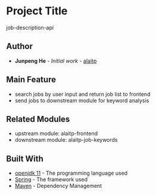 # Project Title

job-description-api

## Author

* **Junpeng He** - *Initial work* - [alaitp](https://junpengalaitp.github.io/alaitp-frontend/)

## Main Feature
* search jobs by user input and return job list to frontend
* send jobs to downstream module for keyword analysis

## Related Modules
* upstream module: alaitp-frontend
* downstream module: alaitp-job-keywords

## Built With

* [openjdk 11](https://openjdk.java.net/projects/jdk/11/) - The programming language used
* [Spring](https://spring.io/) - The framework used
* [Maven](https://maven.apache.org/) - Dependency Management



